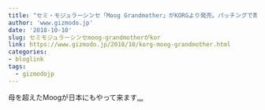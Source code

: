 ```yaml
---
title: "セミ・モジュラーシンセ「Moog Grandmother」がKORGより発売。パッチングで際限なき音創りへ"
author: 'www.gizmodo.jp'
date: '2018-10-10'
slug: セミモジュラーシンセmoog-grandmotherがkor
link: https://www.gizmodo.jp/2018/10/korg-moog-grandmother.html
categories:
- bloglink
tags:
  - gizmodojp
---
```


母を超えたMoogが日本にもやって来ます[... <i class="fas fa-external-link-alt"></i>](https://www.gizmodo.jp/2018/10/korg-moog-grandmother.html)

